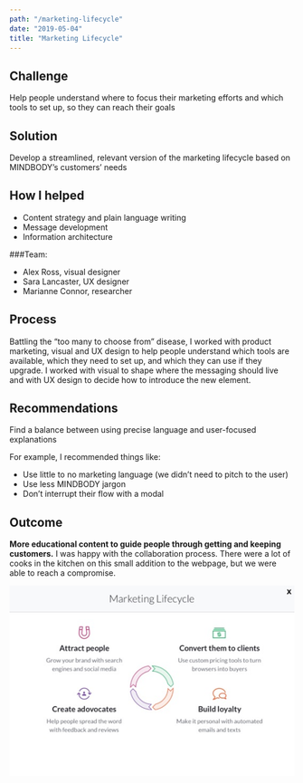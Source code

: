 ```yaml
---
path: "/marketing-lifecycle"
date: "2019-05-04"
title: "Marketing Lifecycle"
---
```


## Challenge

Help people understand where to focus their marketing efforts and which tools to set up, so they can reach their goals

## Solution

Develop a streamlined, relevant version of the marketing lifecycle based on MINDBODY’s customers’ needs

## How I helped

- Content strategy and plain language writing
- Message development
- Information architecture

###Team:

- Alex Ross, visual designer
- Sara Lancaster, UX designer
- Marianne Connor, researcher

## Process

Battling the “too many to choose from” disease, I worked with product marketing, visual and UX design to help people understand which tools are available, which they need to set up, and which they can use if they upgrade. I worked with visual to shape where the messaging should live and with UX design to decide how to introduce the new element.

## Recommendations

Find a balance between using precise language and user-focused explanations

For example, I recommended things like:

- Use little to no marketing language (we didn’t need to pitch to the user)
- Use less MINDBODY jargon
- Don’t interrupt their flow with a modal

## Outcome

**More educational content to guide people through getting and keeping customers.**
I was happy with the collaboration process. There were a lot of cooks in the kitchen on this small addition to the webpage, but we were able to reach a compromise.

![Marketing lifecycle after Ashlee's edits](marketing-dashboard-after.jpg)
